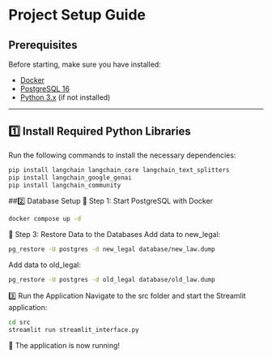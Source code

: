 # Project Setup Guide

## Prerequisites
Before starting, make sure you have installed:
- [Docker](https://www.docker.com/)
- [PostgreSQL 16](https://www.postgresql.org/)
- [Python 3.x](https://www.python.org/) (if not installed)

---

## 1️⃣ Install Required Python Libraries
Run the following commands to install the necessary dependencies:
```sh
pip install langchain langchain_core langchain_text_splitters 
pip install langchain_google_genai
pip install langchain_community
```

##2️⃣ Database Setup
📌 Step 1: Start PostgreSQL with Docker
```sh
docker compose up -d
```

📌 Step 3: Restore Data to the Databases
Add data to new_legal:
```sh
pg_restore -U postgres -d new_legal database/new_law.dump
```
Add data to old_legal:
```sh
pg_restore -U postgres -d old_legal database/old_law.dump
```
3️⃣ Run the Application
Navigate to the src folder and start the Streamlit application:
```sh
cd src
streamlit run streamlit_interface.py
```
🚀 The application is now running!
